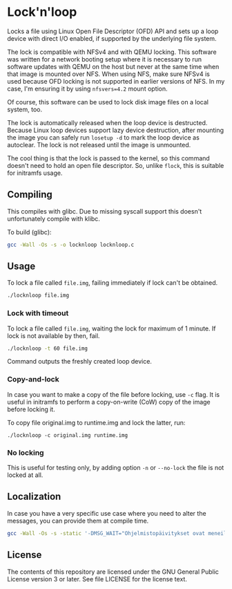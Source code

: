 # Lock'n'loop

Locks a file using Linux Open File Descriptor (OFD) API and
sets up a loop device with direct I/O enabled, if supported by the
underlying file system.

The lock is compatible with NFSv4 and with QEMU locking. This software
was written for a network booting setup where it is necessary to run
software updates with QEMU on the host but never at the same time when
that image is mounted over NFS. When using NFS, make sure NFSv4 is
used because OFD locking is not supported in earlier versions of NFS.
In my case, I'm ensuring it by using `nfsvers=4.2` mount option.

Of course, this software can be used to lock disk image files on a
local system, too.

The lock is automatically released when the loop device is
destructed. Because Linux loop devices support lazy device
destruction, after mounting the image you can safely run `losetup -d`
to mark the loop device as autoclear. The lock is not released until
the image is unmounted.

The cool thing is that the lock is passed to the kernel, so this
command doesn't need to hold an open file descriptor. So, unlike
`flock`, this is suitable for initramfs usage.

## Compiling

This compiles with glibc. Due to missing syscall support this doesn't
unfortunately compile with klibc.

To build (glibc):

```sh
gcc -Wall -Os -s -o locknloop locknloop.c
```

## Usage

To lock a file called `file.img`, failing immediately if lock can't be
obtained.

```sh
./locknloop file.img
```

### Lock with timeout

To lock a file called `file.img`, waiting the lock for maximum of 1
minute. If lock is not available by then, fail.

```sh
./locknloop -t 60 file.img
```

Command outputs the freshly created loop device.

### Copy-and-lock

In case you want to make a copy of the file before locking, use `-c`
flag. It is useful in initramfs to perform a copy-on-write (CoW) copy
of the image before locking it.

To copy file original.img to runtime.img and lock the latter, run:

```
./locknloop -c original.img runtime.img
```

### No locking

This is useful for testing only, by adding option `-n` or `--no-lock`
the file is not locked at all.

## Localization

In case you have a very specific use case where you need to alter the
messages, you can provide them at compile time.

```sh
gcc -Wall -Os -s -static '-DMSG_WAIT="Ohjelmistopäivitykset ovat meneillään. Odotetaan %ld sekuntia."' '-DMSG_TIMEOUT="Ohjelmistopäivitykset ovat yhä kesken. Sammutetaan!"' -o locknloop locknloop.c
```

## License

The contents of this repository are licensed under the GNU General Public
License version 3 or later. See file LICENSE for the license text.
